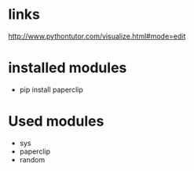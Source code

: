 
# links

http://www.pythontutor.com/visualize.html#mode=edit

# installed modules


 - pip install paperclip

 # Used modules

 - sys
 - paperclip
 - random 

